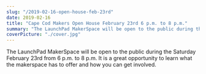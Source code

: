 ```yaml
---
slug: "/2019-02-16-open-house-feb-23rd"
date: 2019-02-16
title: "Cape Cod Makers Open House February 23rd 6 p.m. to 8 p.m."
summary: "The LaunchPad MakerSpace will be open to the public during the Saturday February 23rd from 6 p.m. to 8 p.m."
coverPicture: "./cover.jpg"
---
```


The LaunchPad MakerSpace will be open to the public during the Saturday February 23rd from 6 p.m. to 8 p.m. It is a great opportunity to learn what the makerspace has to offer and how you can get involved.